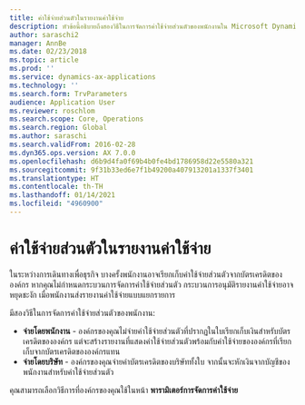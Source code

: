 ```yaml
---
title: ค่าใช้จ่ายส่วนตัวในรายงานค่าใช้จ่าย
description: หัวข้อนี้อธิบายถึงสองวิธีในการจัดการค่าใช้จ่ายส่วนตัวของพนักงานใน Microsoft Dynamics 365 Finance
author: saraschi2
manager: AnnBe
ms.date: 02/23/2018
ms.topic: article
ms.prod: ''
ms.service: dynamics-ax-applications
ms.technology: ''
ms.search.form: TrvParameters
audience: Application User
ms.reviewer: roschlom
ms.search.scope: Core, Operations
ms.search.region: Global
ms.author: saraschi
ms.search.validFrom: 2016-02-28
ms.dyn365.ops.version: AX 7.0.0
ms.openlocfilehash: d6b9d4fa0f69b4b0fe4bd1786958d22e5580a321
ms.sourcegitcommit: 9f31b33ed6e7f1b49200a407913201a1337f3401
ms.translationtype: HT
ms.contentlocale: th-TH
ms.lasthandoff: 01/14/2021
ms.locfileid: "4960900"
---
```

# <a name="personal-expenses-on-an-expense-report"></a>ค่าใช้จ่ายส่วนตัวในรายงานค่าใช้จ่าย

ในระหว่างการเดินทางเพื่อธุรกิจ บางครั้งพนักงานอาจเรียกเก็บค่าใช้จ่ายส่วนตัวจากบัตรเครดิตขององค์กร หากคุณไม่กำหนดกระบวนการจัดการค่าใช้จ่ายส่วนตัว กระบวนการอนุมัติรายงานค่าใช้จ่ายอาจหยุดชะงัก เมื่อพนักงานส่งรายงานค่าใช้จ่ายแบบแยกรายการ 

มีสองวิธีในการจัดการค่าใช้จ่ายส่วนตัวของพนักงาน:

- **จ่ายโดยพนักงาน** - องค์กรของคุณไม่จ่ายค่าใช้จ่ายส่วนตัวที่ปรากฏในใบเรียกเก็บเงินสำหรับบัตรเครดิตขององค์กร แต่จะสร้างรายงานที่แสดงค่าใช้จ่ายส่วนตัวพร้อมกับค่าใช้จ่ายขององค์กรที่เรียกเก็บจากบัตรเครดิตขององค์กรแทน
- **จ่ายโดยบริษัท** - องค์กรของคุณจ่ายค่าบัตรเครดิตของบริษัททั้งใบ จากนั้นจะหักเงินจากบัญชีของพนักงานสำหรับค่าใช้จ่ายส่วนตัว

คุณสามารถเลือกวิธีการที่องค์กรของคุณใช้ในหน้า **พารามิเตอร์การจัดการค่าใช้จ่าย**
